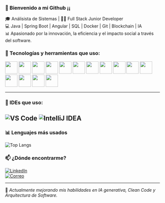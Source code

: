### 👋 Bienvenido a mi Github ¡¡

🎓 Análisista de Sistemas | 👨‍💻 Full Stack Junior Developer  
💻 Java | Spring Boot | Angular | SQL | Docker | Git | Blockchain | IA  
📊 Apasionado por la innovación, la eficiencia y el impacto social a través del software.

### 🚀 Tecnologías y herramientas que uso:

<p>
  <img src="https://img.shields.io/badge/Java-ED8B00?style=for-the-badge&logo=java&logoColor=white" height="40"/>
  <img src="https://img.shields.io/badge/SpringBoot-6DB33F?style=for-the-badge&logo=springboot&logoColor=white" height="40"/>
  <img src="https://img.shields.io/badge/Angular-DD0031?style=for-the-badge&logo=angular&logoColor=white" height="40"/>
  <img src="https://img.shields.io/badge/MySQL-005C84?style=for-the-badge&logo=mysql&logoColor=white" height="40"/>
  <img src="https://img.shields.io/badge/Oracle-F80000?style=for-the-badge&logo=oracle&logoColor=white" height="40"/>
  <img src="https://img.shields.io/badge/PostgreSQL-336791?style=for-the-badge&logo=postgresql&logoColor=white" height="40"/>
  <img src="https://img.shields.io/badge/SQL%20Server-CC2927?style=for-the-badge&logo=microsoftsqlserver&logoColor=white" height="40"/>
  <img src="https://img.shields.io/badge/Git-F05032?style=for-the-badge&logo=git&logoColor=white" height="40"/>
  <img src="https://img.shields.io/badge/GitLab-FC6D26?style=for-the-badge&logo=gitlab&logoColor=white" height="40"/>
  <img src="https://img.shields.io/badge/Maven-C71A36?style=for-the-badge&logo=apachemaven&logoColor=white" height="40"/>
  <img src="https://img.shields.io/badge/Jenkins-D24939?style=for-the-badge&logo=jenkins&logoColor=white" height="40"/>
  <img src="https://img.shields.io/badge/Docker-2496ED?style=for-the-badge&logo=docker&logoColor=white" height="40"/>
  <img src="https://img.shields.io/badge/Postman-FF6C37?style=for-the-badge&logo=postman&logoColor=white" height="40"/>
  <img src="https://img.shields.io/badge/SonarCloud-F3702A?style=for-the-badge&logo=sonarcloud&logoColor=white" height="40"/>
  <img src="https://img.shields.io/badge/Python-3776AB?style=for-the-badge&logo=python&logoColor=white" height="40"/>
</p>

---

### 🧰 IDEs que uso:

![VS Code](https://img.shields.io/badge/VS_Code-007ACC?style=for-the-badge&logo=visualstudiocode&logoColor=white)
![IntelliJ IDEA](https://img.shields.io/badge/IntelliJ_IDEA-000000?style=for-the-badge&logo=intellijidea&logoColor=white)
---

### 📊 Lenguajes más usados

![Top Langs](https://github-readme-stats.vercel.app/api/top-langs/?username=sebastianpadin&layout=compact&langs_count=7&theme=github_dark)


### 📫 ¿Dónde encontrarme?

[![LinkedIn](https://img.shields.io/badge/LinkedIn-blue?style=flat&logo=linkedin)](https://linkedin.com/in/sebastianpadin)  
[![Correo](https://img.shields.io/badge/Gmail-D14836?style=flat&logo=gmail&logoColor=white)](mailto:tu_correo@gmail.com)

---

🚧 *Actualmente mejorando mis habilidades en IA generativa, Clean Code y Arquitectura de Software.*

